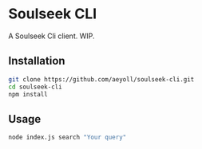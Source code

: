 # Soulseek CLI

A Soulseek Cli client. WIP.

Installation
---

```sh
git clone https://github.com/aeyoll/soulseek-cli.git
cd soulseek-cli
npm install
```

Usage
---

```sh
node index.js search "Your query"
```
